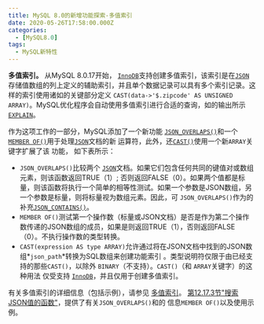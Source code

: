 ```yaml
---
title: MySQL 8.0的新增功能探索-多值索引
date: 2020-05-26T17:58:00.000Z
categories:
  - [MySQL8.0]
tags:
  - MySQL新特性
---
```


**多值索引。** 从MySQL 8.0.17开始， [`InnoDB`](https://dev.mysql.com/doc/refman/8.0/en/innodb-storage-engine.html)支持创建多值索引，该索引是在[`JSON`](https://dev.mysql.com/doc/refman/8.0/en/json.html)存储值数组的列上定义的辅助索引，并且单个数据记录可以具有多个索引记录。这样的索引使用诸如的关键部分定义 `CAST(data->'$.zipcode' AS UNSIGNED ARRAY)`。MySQL优化程序会自动使用多值索引进行合适的查询，如的输出所示 [`EXPLAIN`](https://dev.mysql.com/doc/refman/8.0/en/explain.html)。

作为这项工作的一部分，MySQL添加了一个新功能 [`JSON_OVERLAPS()`](https://dev.mysql.com/doc/refman/8.0/en/json-search-functions.html#function_json-overlaps)和一个[`MEMBER OF()`](https://dev.mysql.com/doc/refman/8.0/en/json-search-functions.html#operator_member-of)用于处理[`JSON`](https://dev.mysql.com/doc/refman/8.0/en/json.html)文档的新 运算符，此外，还[`CAST()`](https://dev.mysql.com/doc/refman/8.0/en/cast-functions.html#function_cast)使用一个新`ARRAY`关键字扩展了该 功能， 如下表所示：

- `JSON_OVERLAPS()`比较两个 [`JSON`](https://dev.mysql.com/doc/refman/8.0/en/json.html)文档。如果它们包含任何共同的键值对或数组元素，则该函数返回TRUE（1）; 否则返回FALSE（0）。如果两个值都是标量，则该函数将执行一个简单的相等性测试。如果一个参数是JSON数组，另一个参数是标量，则将标量视为数组元素。因此，可 `JSON_OVERLAPS()`作为的补充[`JSON_CONTAINS()`](https://dev.mysql.com/doc/refman/8.0/en/json-search-functions.html#function_json-contains)。
- `MEMBER OF()`测试第一个操作数（标量或JSON文档）是否是作为第二个操作数传递的JSON数组的成员，如果是则返回TRUE（1），否则返回FALSE（0）。不执行操作数的类型转换。
- `CAST(expression AS type ARRAY)`允许通过将在JSON文档中找到的JSON数组*`json_path`*转换为SQL数组来创建功能索引 。类型说明符仅限于由已经支持的那些`CAST()`，以除外 `BINARY`（不支持）。`CAST()`（和 `ARRAY`关键字）的这种用法 仅受支持 [`InnoDB`](https://dev.mysql.com/doc/refman/8.0/en/innodb-storage-engine.html)，并且仅用于创建多值索引。

有关多值索引的详细信息（包括示例），请参见 [多值索引](https://dev.mysql.com/doc/refman/8.0/en/create-index.html#create-index-multi-valued)。 [第12.17.3节"搜索JSON值的函数"](https://dev.mysql.com/doc/refman/8.0/en/json-search-functions.html)，提供了有关`JSON_OVERLAPS()`和的 信息`MEMBER OF()`以及使用示例。
